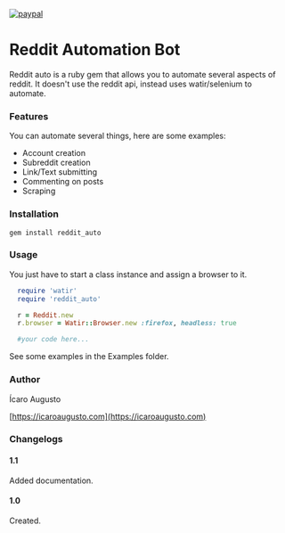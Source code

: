 [![paypal](https://www.paypalobjects.com/en_US/i/btn/btn_donateCC_LG.gif)](https://www.paypal.com/cgi-bin/webscr?cmd=_s-xclick&hosted_button_id=NAT333XURSXGY&source=url)

# Reddit Automation Bot

Reddit auto is a ruby gem that allows you to automate several aspects of reddit.
It doesn't use the reddit api, instead uses watir/selenium to automate.

### Features

You can automate several things, here are some examples:

* Account creation
* Subreddit creation
* Link/Text submitting
* Commenting on posts
* Scraping

### Installation

`gem install reddit_auto`

### Usage

You just have to start a class instance and assign a browser to it.

```ruby
  require 'watir'
  require 'reddit_auto'

  r = Reddit.new
  r.browser = Watir::Browser.new :firefox, headless: true

  #your code here...
```

See some examples in the Examples folder.


### Author

Ícaro Augusto

[https://icaroaugusto.com](https://icaroaugusto.com)

### Changelogs

#### 1.1

Added documentation.

#### 1.0

Created.